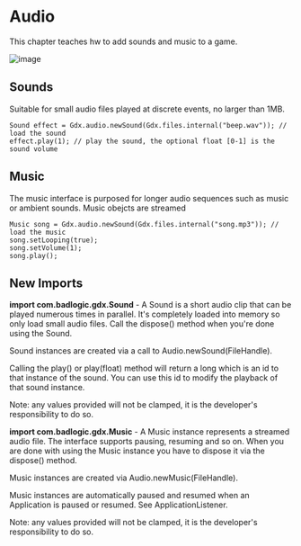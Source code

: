 # Audio
This chapter teaches hw to add sounds and music to a game.

![image](https://user-images.githubusercontent.com/4059636/59179995-08138c00-8b64-11e9-9ade-a9f2d0389682.png)


## Sounds
Suitable for small audio files played at discrete events, no larger than 1MB.
```
Sound effect = Gdx.audio.newSound(Gdx.files.internal("beep.wav")); // load the sound
effect.play(1); // play the sound, the optional float [0-1] is the sound volume
```
## Music
The music interface is purposed for longer audio sequences such as music or ambient sounds. Music obejcts are streamed
```
Music song = Gdx.audio.newSound(Gdx.files.internal("song.mp3")); // load the music
song.setLooping(true);
song.setVolume(1);
song.play();
```

## New Imports

**import com.badlogic.gdx.Sound** - A Sound is a short audio clip that can be played numerous times in parallel. It's completely loaded into memory so only load small audio files. Call the dispose() method when you're done using the Sound.

Sound instances are created via a call to Audio.newSound(FileHandle).

Calling the play() or play(float) method will return a long which is an id to that instance of the sound. You can use this id to modify the playback of that sound instance.

Note: any values provided will not be clamped, it is the developer's responsibility to do so.

**import com.badlogic.gdx.Music** - A Music instance represents a streamed audio file. The interface supports pausing, resuming and so on. When you are done with using the Music instance you have to dispose it via the dispose() method.

Music instances are created via Audio.newMusic(FileHandle).

Music instances are automatically paused and resumed when an Application is paused or resumed. See ApplicationListener.

Note: any values provided will not be clamped, it is the developer's responsibility to do so.